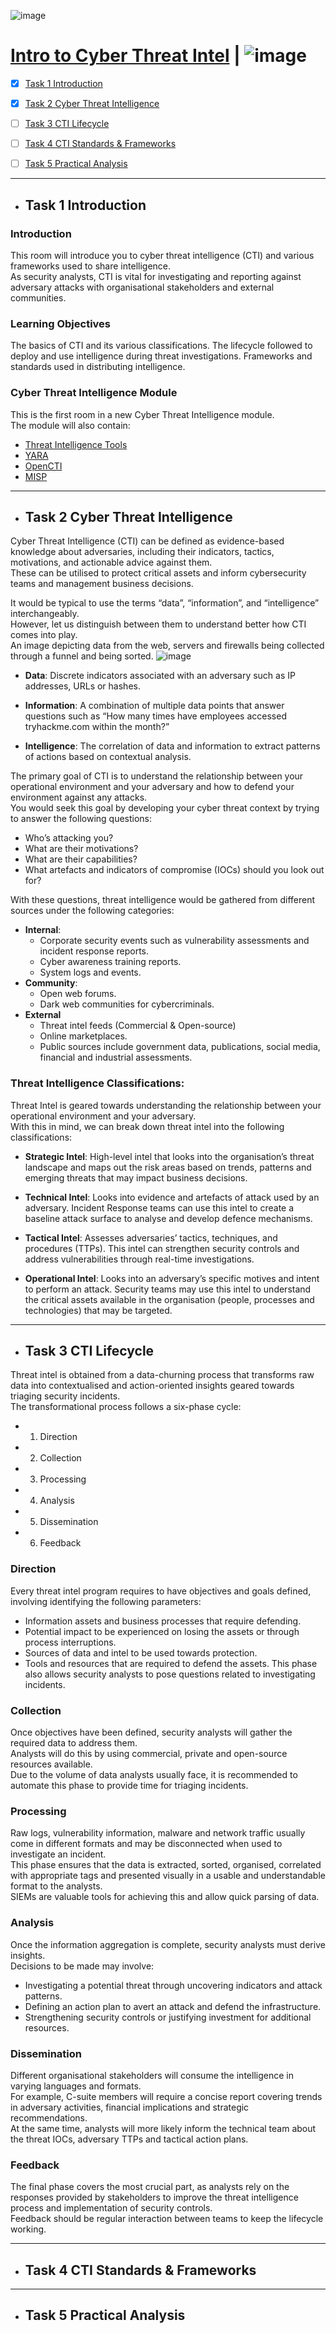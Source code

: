 ![image](https://user-images.githubusercontent.com/51442719/197340016-7d4b1477-0002-40d0-9011-7ccd70d754f6.png)

# [Intro to Cyber Threat Intel](https://tryhackme.com/room/cyberthreatintel) | ![image](https://user-images.githubusercontent.com/51442719/197340036-72b1736c-219d-4191-b0a7-aa3a055ff9ab.png)


- [x] [Task 1  Introduction](#task-1--introduction)
- [x] [Task 2  Cyber Threat Intelligence](#task-2--cyber-threat-intelligence)
- [ ] [Task 3  CTI Lifecycle](#task-3--cti-lifecycle)
- [ ] [Task 4  CTI Standards & Frameworks](#task-4--cti-standards--frameworks)
- [ ] [Task 5  Practical Analysis](#task-5--practical-analysis)


---

- ## Task 1  Introduction

### Introduction
This room will introduce you to cyber threat intelligence (CTI) and various frameworks used to share intelligence.  
As security analysts, CTI is vital for investigating and reporting against adversary attacks with organisational stakeholders and external communities.

### Learning Objectives
The basics of CTI and its various classifications.
The lifecycle followed to deploy and use intelligence during threat investigations.
Frameworks and standards used in distributing intelligence.

### Cyber Threat Intelligence Module
﻿This is the first room in a new Cyber Threat Intelligence module.  
The module will also contain:

- [Threat Intelligence Tools](https://tryhackme.com/room/threatinteltools)
- [YARA](https://tryhackme.com/room/yara)
- [OpenCTI](https://tryhackme.com/room/opencti)
- [MISP](https://tryhackme.com/room/misp)

---

- ## Task 2  Cyber Threat Intelligence

Cyber Threat Intelligence (CTI) can be defined as evidence-based knowledge about adversaries, including their indicators, tactics, motivations, and actionable advice against them.  
These can be utilised to protect critical assets and inform cybersecurity teams and management business decisions.

It would be typical to use the terms “data”, “information”, and “intelligence” interchangeably.  
However, let us distinguish between them to understand better how CTI comes into play.  
An image depicting data from the web, servers and firewalls being collected through a funnel and being sorted.
![image](https://user-images.githubusercontent.com/51442719/197340036-72b1736c-219d-4191-b0a7-aa3a055ff9ab.png)

- **Data**: Discrete indicators associated with an adversary such as IP addresses, URLs or hashes.

- **Information**: A combination of multiple data points that answer questions such as “How many times have employees accessed tryhackme.com within the month?”

- **Intelligence**: The correlation of data and information to extract patterns of actions based on contextual analysis.

The primary goal of CTI is to understand the relationship between your operational environment and your adversary and how to defend your environment against any attacks.  
You would seek this goal by developing your cyber threat context by trying to answer the following questions:

- Who’s attacking you?
- What are their motivations?
- What are their capabilities?
- What artefacts and indicators of compromise (IOCs) should you look out for?

With these questions, threat intelligence would be gathered from different sources under the following categories:

- **Internal**:
  - Corporate security events such as vulnerability assessments and incident response reports.
  - Cyber awareness training reports.
  - System logs and events.
- **Community**:
  - Open web forums.
  - Dark web communities for cybercriminals.
- **External**
  - Threat intel feeds (Commercial & Open-source)
  - Online marketplaces.
  - Public sources include government data, publications, social media, financial and industrial assessments.

###  Threat Intelligence Classifications:
Threat Intel is geared towards understanding the relationship between your operational environment and your adversary.   
With this in mind, we can break down threat intel into the following classifications:

- **Strategic Intel**: High-level intel that looks into the organisation’s threat landscape and maps out the risk areas based on trends, patterns and emerging threats that may impact business decisions.

- **Technical Intel**: Looks into evidence and artefacts of attack used by an adversary. Incident Response teams can use this intel to create a baseline attack surface to analyse and develop defence mechanisms.

- **Tactical Intel**: Assesses adversaries’ tactics, techniques, and procedures (TTPs). This intel can strengthen security controls and address vulnerabilities through real-time investigations.

- **Operational Intel**: Looks into an adversary’s specific motives and intent to perform an attack. Security teams may use this intel to understand the critical assets available in the organisation (people, processes and technologies) that may be targeted.

---

- ## Task 3  CTI Lifecycle

Threat intel is obtained from a data-churning process that transforms raw data into contextualised and action-oriented insights geared towards triaging security incidents.  
The transformational process follows a six-phase cycle:

- 1) Direction
- 2) Collection
- 3) Processing
- 4) Analysis
- 5) Dissemination
- 6) Feedback

### Direction
Every threat intel program requires to have objectives and goals defined, involving identifying the following parameters:

- Information assets and business processes that require defending.
- Potential impact to be experienced on losing the assets or through process interruptions.
- Sources of data and intel to be used towards protection.
- Tools and resources that are required to defend the assets.
This phase also allows security analysts to pose questions related to investigating incidents.

### Collection
Once objectives have been defined, security analysts will gather the required data to address them.  
Analysts will do this by using commercial, private and open-source resources available.  
Due to the volume of data analysts usually face, it is recommended to automate this phase to provide time for triaging incidents.  

### Processing
Raw logs, vulnerability information, malware and network traffic usually come in different formats and may be disconnected when used to investigate an incident.  
This phase ensures that the data is extracted, sorted, organised, correlated with appropriate tags and presented visually in a usable and understandable format to the analysts.  
SIEMs are valuable tools for achieving this and allow quick parsing of data.

### Analysis
Once the information aggregation is complete, security analysts must derive insights.  
Decisions to be made may involve:

- Investigating a potential threat through uncovering indicators and attack patterns.
- Defining an action plan to avert an attack and defend the infrastructure.
- Strengthening security controls or justifying investment for additional resources.

### Dissemination
Different organisational stakeholders will consume the intelligence in varying languages and formats.  
For example, C-suite members will require a concise report covering trends in adversary activities, financial implications and strategic recommendations.  
At the same time, analysts will more likely inform the technical team about the threat IOCs, adversary TTPs and tactical action plans.

### Feedback
The final phase covers the most crucial part, as analysts rely on the responses provided by stakeholders to improve the threat intelligence process and implementation of security controls.  
Feedback should be regular interaction between teams to keep the lifecycle working.


---

- ## Task 4  CTI Standards & Frameworks

---

- ## Task 5  Practical Analysis
